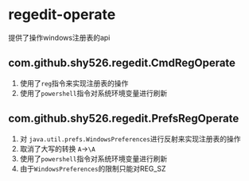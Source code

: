 # regedit-operate

提供了操作windows注册表的api

## com.github.shy526.regedit.CmdRegOperate 

1. 使用了`reg`指令来实现注册表的操作
2. 使用了`powershell`指令对系统环境变量进行刷新


## com.github.shy526.regedit.PrefsRegOperate

1. 对 `java.util.prefs.WindowsPreferences`进行反射来实现注册表的操作
2. 取消了大写的转换 `A`->`\A`
3. 使用了`powershell`指令对系统环境变量进行刷新
4. 由于`WindowsPreferences`的限制只能对REG_SZ